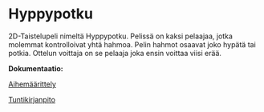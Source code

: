 # Hyppypotku

2D-Taistelupeli nimeltä Hyppypotku. Pelissä on kaksi pelaajaa, jotka molemmat kontrolloivat yhtä hahmoa. Pelin hahmot osaavat joko hypätä tai potkia. Ottelun voittaja on se pelaaja joka ensin voittaa viisi erää.

**Dokumentaatio:**

[Aihemäärittely](dokumentaatio/aihemäärittely.md)

[Tuntikirjanpito](dokumentaatio/tuntikirjanpito.md)
